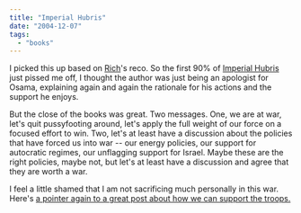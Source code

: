 ```yaml
---
title: "Imperial Hubris"
date: "2004-12-07"
tags: 
  - "books"
---
```


I picked this up based on [Rich](http://www.tongfamily.blog)'s reco. So the first 90% of [Imperial Hubris](http://www.amazon.com/exec/obidos/tg/detail/-/1574888498/qid=1102488643/sr=8-1/ref=pd_csp_1/102-2817119-8833737?v=glance&s=books&n=507846) just pissed me off, I thought the author was just being an apologist for Osama, explaining again and again the rationale for his actions and the support he enjoys.

But the close of the books was great. Two messages. One, we are at war, let's quit pussyfooting around, let's apply the full weight of our force on a focused effort to win. Two, let's at least have a discussion about the policies that have forced us into war -- our energy policies, our support for autocratic regimes, our unflagging support for Israel. Maybe these are the right policies, maybe not, but let's at least have a discussion and agree that they are worth a war.

I feel a little shamed that I am not sacrificing much personally in this war. Here's [a pointer again to a great post about how we can support the troops.](http://www.windsofchange.net/archives/003234.php)
